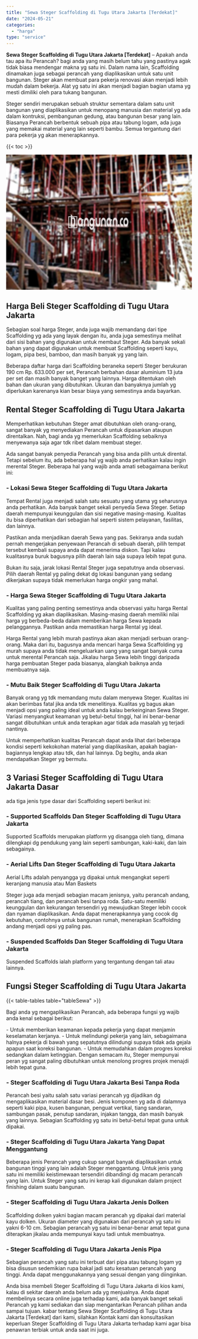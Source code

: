 ```yaml
---
title: "Sewa Steger Scaffolding di Tugu Utara Jakarta [Terdekat]"
date: "2024-05-21"
categories: 
  - "harga"
type: "service"
---
```


**Sewa Steger Scaffolding di Tugu Utara Jakarta \[Terdekat\]** – Apakah anda tau apa itu Perancah? bagi anda yang masih belum tahu yang pastinya agak tidak biasa mendengar makna yg satu ini. Dalam nama lain, Scaffolding dinamakan juga sebagai perancah yang diaplikasikan untuk satu unit bangunan. Steger akan membuat para pekerja renovasi akan menjadi lebih mudah dalam bekerja. Alat yg satu ini akan menjadi bagian bagian utama yg mesti dimiliki oleh para tukang bangunan.

Steger sendiri merupakan sebuah struktur sementara dalam satu unit bangunan yang diaplikasikan untuk menopang manusia dan material yg ada dalam kontruksi, pembangunan gedung, atau bangunan besar yang lain. Biasanya Perancah berbentuk sebuah pipa atau tabung logam, ada juga yang memakai material yang lain seperti bambu. Semua tergantung dari para pekerja yg akan menerapkannya.

{{< toc >}}

![Sewa Steger Scaffolding di Tugu Utara Jakarta [Terdekat]](/images/sewa-scaffolding-steger-10.png)

## Harga Beli Steger Scaffolding di Tugu Utara Jakarta

Sebagian soal harga Steger, anda juga wajib memandang dari tipe Scaffolding yg ada yang layak dengan itu, anda juga semestinya melihat dari sisi bahan yang digunakan untuk membaut Steger. Ada banyak sekali bahan yang dapat digunakan untuk membuat Scaffolding seperti kayu, logam, pipa besi, bamboo, dan masih banyak yg yang lain.

Beberapa daftar harga dari Scaffolding beraneka seperti Steger berukuran 190 cm Rp. 633.000 per set, Perancah berbahan dasar aluminium 13 juta per set dan masih banyak banget yang lainnya. Harga ditentukan oleh bahan dan ukuran yang dibutuhkan. Ukuran dan banyaknya jumlah yg diperlukan karenanya kian besar biaya yang semestinya anda bayarkan.

## Rental Steger Scaffolding di Tugu Utara Jakarta

Memperhatikan kebutuhan Steger amat dibutuhkan oleh orang-orang, sangat banyak yg menyediakan Perancah untuk dipasarkan ataupun direntalkan. Nah, bagi anda yg memerlukan Scaffolding sebaiknya menyewanya saja agar tdk ribet dalam membuat steger.

Ada sangat banyak penyedia Perancah yang bisa anda pilih untuk dirental. Tetapi sebelum itu, ada beberapa hal yg wajib anda perhatikan kalau ingin merental Steger. Beberapa hal yang wajib anda amati sebagaimana berikut ini:

### \- Lokasi Sewa Steger Scaffolding di Tugu Utara Jakarta

Tempat Rental juga menjadi salah satu sesuatu yang utama yg seharusnya anda perhatikan. Ada banyak banget sekali penyedia Sewa Steger. Setiap daerah mempunyai keunggulan dan sisi negative masing-masing. Kualitas itu bisa diperhatikan dari sebagian hal seperti sistem pelayanan, fasilitas, dan lainnya.

Pastikan anda menjadikan daerah Sewa yang pas. Sekiranya anda sudah pernah mengerjakan penyewaan Perancah di sebuah daerah, pilih tempat tersebut kembali supaya anda dapat menerima diskon. Tapi kalau kualitasnya buruk bagusnya pilih daerah lain saja supaya lebih tepat guna.

Bukan itu saja, jarak lokasi Rental Steger juga sepatutnya anda observasi. Pilih daerah Rental yg paling dekat dg lokasi bangunan yang sedang dikerjakan supaya tidak memerlukan harga ongkir yang mahal.

### \- Harga Sewa Steger Scaffolding di Tugu Utara Jakarta

Kualitas yang paling penting semestinya anda observasi yaitu harga Rental Scaffolding yg akan diaplikasikan. Masing-masing daerah memiliki nilai harga yg berbeda-beda dalam memberikan harga Sewa kepada pelanggannya. Pastikan anda memastikan harga Rental yg ideal.

Harga Rental yang lebih murah pastinya akan akan menjadi serbuan orang-orang. Maka dari itu, bagusnya anda mencari harga Sewa Scaffolding yg murah supaya anda tidak mengeluarkan uang yang sangat banyak cuma untuk merental Perancah saja. Jikalau harga Sewa lebih tinggi daripada harga pembuatan Steger pada biasanya, alangkah baiknya anda membuatnya saja.

### \- Mutu Baik Steger Scaffolding di Tugu Utara Jakarta

Banyak orang yg tdk memandang mutu dalam menyewa Steger. Kualitas ini akan berimbas fatal jika anda tdk menelitinya. Kualitas yg bagus akan menjadi opsi yang paling ideal untuk anda kalau berkeinginan Sewa Steger. Variasi menyangkut keamanan yg betul-betul tinggi, hal ini benar-benar sangat dibutuhkan untuk anda terapkan agar tidak ada masalah yg terjadi nantinya.

Untuk memperhatikan kualitas Perancah dapat anda lihat dari beberapa kondisi seperti kekokohan material yang diaplikasikan, apakah bagian-bagiannya lengkap atau tdk, dan hal lainnya. Dg begitu, anda akan mendapatkan Steger yg bermutu.

## 3 Variasi Steger Scaffolding di Tugu Utara Jakarta Dasar

ada tiga jenis type dasar dari Scaffolding seperti berikut ini:

### \- Supported Scaffolds Dan Steger Scaffolding di Tugu Utara Jakarta

Supported Scaffolds merupakan platform yg disangga oleh tiang, dimana dilengkapi dg pendukung yang lain seperti sambungan, kaki-kaki, dan lain sebagainya.

### \- Aerial Lifts Dan Steger Scaffolding di Tugu Utara Jakarta

Aerial Lifts adalah penyangga yg dipakai untuk mengangkat seperti keranjang manusia atau Man Baskets

Steger juga ada menjadi sebagian macam jenisnya, yaitu perancah andang, perancah tiang, dan perancah besi tanpa roda. Satu-satu memiliki keunggulan dan kekurangan tersendiri yg mewujudkan Steger lebih cocok dan nyaman diaplikasikan. Anda dapat menerapkannya yang cocok dg kebutuhan, contohnya untuk bangunan rumah, menerapkan Scaffolding andang menjadi opsi yg paling pas.

### \- Suspended Scaffolds Dan Steger Scaffolding di Tugu Utara Jakarta

Suspended Scaffolds ialah platform yang tergantung dengan tali atau lainnya.

## Fungsi Steger Scaffolding di Tugu Utara Jakarta

{{< table-tables table="tableSewa" >}}

Bagi anda yg mengaplikasikan Perancah, ada beberapa fungsi yg wajib anda kenal sebagai berikut:

\- Untuk memberikan keamanan kepada pekerja yang dapat menjamin keselamatan kerjanya. - Untuk melindungi pekerja yang lain, sebagaimana halnya pekerja di bawah yang sepatutnya dilindungi supaya tidak ada gejala apapun saat koreksi bangunan. - Untuk memudahkan dalam progres koreksi sedangkan dalam ketinggian. Dengan semacam itu, Steger mempunyai peran yg sangat paling dibutuhkan untuk menolong progres projek menajdi lebih tepat guna.

### \- Steger Scaffolding di Tugu Utara Jakarta Besi Tanpa Roda

Perancah besi yaitu salah satu variasi perancah yg dijadikan dg mengaplikasikan material dasar besi. Jenis komponen yg ada di dalamnya seperti kaki pipa, kusen bangunan, penguat vertikal, tiang sandaran, sambungan pasak, penutup sandaran, injakan tangga, dan masih banyak yang lainnya. Sebagian Scaffolding yg satu ini betul-betul tepat guna untuk dipakai.

### \- Steger Scaffolding di Tugu Utara Jakarta Yang Dapat Menggantung

Beberapa jenis Perancah yang cukup sangat banyak diaplikasikan untuk bangunan tinggi yang lain adalah Steger menggantung. Untuk jenis yang satu ini memiliki keistimewaan tersendiri dibandingi dg macam perancah yang lain. Untuk Steger yang satu ini kerap kali digunakan dalam project finishing dalam suatu bangunan.

### \- Steger Scaffolding di Tugu Utara Jakarta Jenis Dolken

Scaffolding dolken yakni bagian macam perancah yg dipakai dari material kayu dolken. Ukuran diameter yang digunakan dari perancah yg satu ini yakni 6-10 cm. Sebagian perancah yg satu ini benar-benar amat tepat guna diterapkan jikalau anda mempunyai kayu tadi untuk membuatnya.

### \- Steger Scaffolding di Tugu Utara Jakarta Jenis Pipa

Sebagian perancah yang satu ini terbuat dari pipa atau tabung logam yg bisa disusun sedemikian rupa bakal jadi satu kesatuan perancah yang tinggi. Anda dapat menggunakannya yang sesuai dengan yang diinginkan.

Anda bisa membeli Steger Scaffolding di Tugu Utara Jakarta di kios kami, kalau di sekitar daerah anda belum ada yg menjualnya. Anda dapat membelinya secara online juga terhadap kami, ada banyak banget sekali Perancah yg kami sediakan dan siap mengantarkan Perancah pilihan anda sampai tujuan. kabar tentang Sewa Steger Scaffolding di Tugu Utara Jakarta \[Terdekat\] dari kami, silahkan Kontak kami dan konsultasikan keperluan Steger Scaffolding di Tugu Utara Jakarta terhadap kami agar bisa penawran terbiak untuk anda saat ini juga.
